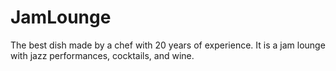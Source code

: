 # JamLounge

The best dish made by a chef with 20 years of experience.
It is a jam lounge with jazz performances, cocktails, and wine.